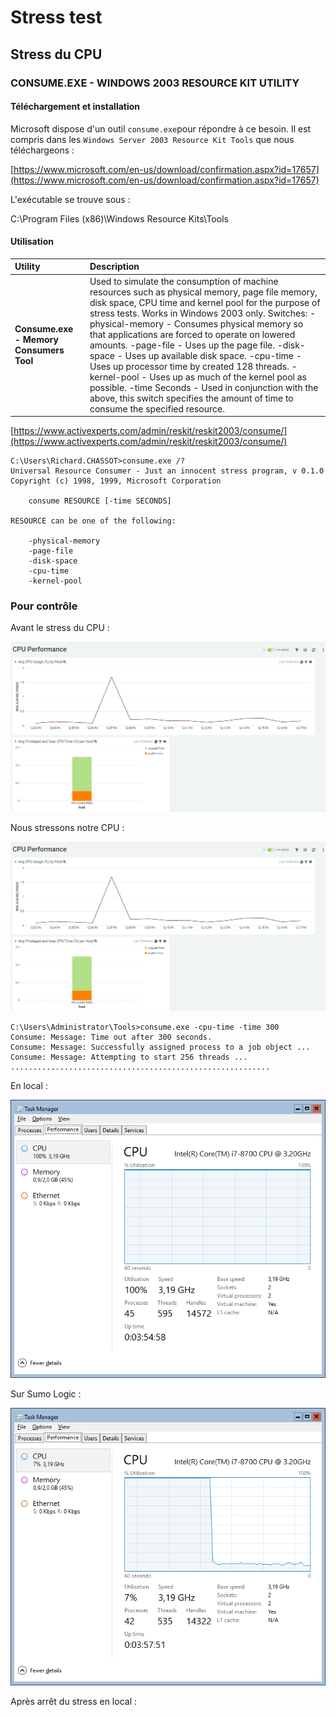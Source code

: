 # Stress test

## Stress du CPU

### CONSUME.EXE - WINDOWS 2003 RESOURCE KIT UTILITY

#### Téléchargement et installation

Microsoft dispose d'un outil `consume.exe`pour répondre à ce besoin. Il est compris dans les `Windows Server 2003 Resource Kit Tools` que nous téléchargeons :

[https://www.microsoft.com/en-us/download/confirmation.aspx?id=17657](https://www.microsoft.com/en-us/download/confirmation.aspx?id=17657)

L'exécutable se trouve sous :

C:\Program Files \(x86\)\Windows Resource Kits\Tools

#### Utilisation

| Utility | Description |
| :--- | :--- |
| **Consume.exe - Memory Consumers Tool** | Used to simulate the consumption of machine resources such as physical memory, page file memory, disk space, CPU time and kernel pool for the purpose of stress tests. Works in Windows 2003 only. Switches: -physical-memory - Consumes physical memory so that applications are forced to operate on lowered amounts. -page-file - Uses up the page file. -disk-space - Uses up available disk space. -cpu-time - Uses up processor time by created 128 threads. -kernel-pool - Uses up as much of the kernel pool as possible. -time Seconds - Used in conjunction with the above, this switch specifies the amount of time to consume the specified resource. |

[https://www.activexperts.com/admin/reskit/reskit2003/consume/](https://www.activexperts.com/admin/reskit/reskit2003/consume/)

```text
C:\Users\Richard.CHASSOT>consume.exe /?
Universal Resource Consumer - Just an innocent stress program, v 0.1.0
Copyright (c) 1998, 1999, Microsoft Corporation

    consume RESOURCE [-time SECONDS]

RESOURCE can be one of the following:

    -physical-memory
    -page-file
    -disk-space
    -cpu-time
    -kernel-pool
```

### Pour contrôle

Avant le stress du CPU :

![](../../.gitbook/assets/image-14%20%282%29.png)

Nous stressons notre CPU :

![](../../.gitbook/assets/image-14%20%281%29.png)

```text
C:\Users\Administrator\Tools>consume.exe -cpu-time -time 300
Consume: Message: Time out after 300 seconds.
Consume: Message: Successfully assigned process to a job object ...
Consume: Message: Attempting to start 256 threads ...
..........................................................
```

En local :

![](../../.gitbook/assets/image-15.png)

Sur Sumo Logic :

![](../../.gitbook/assets/image-18.png)

Après arrêt du stress en local :

